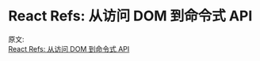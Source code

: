# React Refs: 从访问 DOM 到命令式 API

原文:  
[React Refs: 从访问 DOM 到命令式 API](https://mp.weixin.qq.com/s/nJzyr1qmuHehpcHmIfTBfA)
